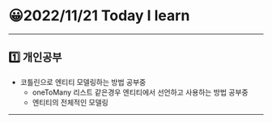 # 😀2022/11/21 Today I learn
-------------------------
## 1️⃣ 개인공부
  * 코틀린으로 엔티티 모델링하는 방법 공부중
    * oneToMany 리스트 같은경우 엔티티에서 선언하고 사용하는 방법 공부중
    * 엔티티의 전체적인 모델링 
-------------------------
